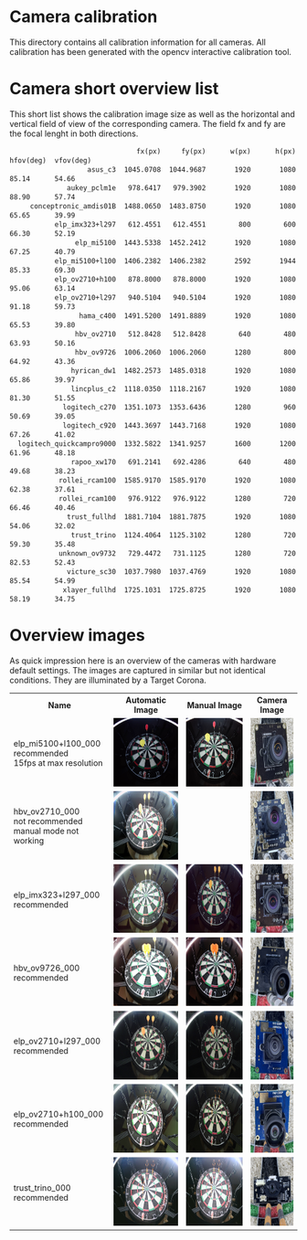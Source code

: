 # Camera calibration

This directory contains all calibration information for all cameras. All calibration has been generated with the opencv interactive calibration tool.

# Camera short overview list

This short list shows the calibration image size as well as the horizontal and vertical field of view of the corresponding camera. The field fx and fy are the focal lenght in both directions. 

                                   fx(px)     fy(px)      w(px)      h(px)  hfov(deg)  vfov(deg)
                       asus_c3  1045.0708  1044.9687       1920       1080      85.14      54.66 
                  aukey_pclm1e   978.6417   979.3902       1920       1080      88.90      57.74 
         conceptronic_amdis01B  1488.0650  1483.8750       1920       1080      65.65      39.99 
               elp_imx323+l297   612.4551   612.4551        800        600      66.30      52.19 
                    elp_mi5100  1443.5338  1452.2412       1920       1080      67.25      40.79 
               elp_mi5100+l100  1406.2382  1406.2382       2592       1944      85.33      69.30 
               elp_ov2710+h100   878.8000   878.8000       1920       1080      95.06      63.14 
               elp_ov2710+l297   940.5104   940.5104       1920       1080      91.18      59.73 
                     hama_c400  1491.5200  1491.8889       1920       1080      65.53      39.80 
                    hbv_ov2710   512.8428   512.8428        640        480      63.93      50.16 
                    hbv_ov9726  1006.2060  1006.2060       1280        800      64.92      43.36 
                   hyrican_dw1  1482.2573  1485.0318       1920       1080      65.86      39.97 
                   lincplus_c2  1118.0350  1118.2167       1920       1080      81.30      51.55 
                 logitech_c270  1351.1073  1353.6436       1280        960      50.69      39.05 
                 logitech_c920  1443.3697  1443.7168       1920       1080      67.26      41.02 
      logitech_quickcampro9000  1332.5822  1341.9257       1600       1200      61.96      48.18 
                   rapoo_xw170   691.2141   692.4286        640        480      49.68      38.23 
                rollei_rcam100  1585.9170  1585.9170       1920       1080      62.38      37.61 
                rollei_rcam100   976.9122   976.9122       1280        720      66.46      40.46 
                  trust_fullhd  1881.7104  1881.7875       1920       1080      54.06      32.02 
                   trust_trino  1124.4064  1125.3102       1280        720      59.30      35.48 
                unknown_ov9732   729.4472   731.1125       1280        720      82.53      52.43 
                  victure_sc30  1037.7980  1037.4769       1920       1080      85.54      54.99 
                 xlayer_fullhd  1725.1031  1725.8725       1920       1080      58.19      34.75 


# Overview images

As quick impression here is an overview of the cameras with hardware default settings. The images are captured in similar but not identical conditions. They are illuminated by a Target Corona.

<table>
  <tr>
    <th>Name</th>
    <th>Automatic Image</th>
    <th>Manual Image</th>
    <th>Camera Image</th>
  </tr>
  <tr>
    <td>elp_mi5100+l100_000<br>recommended<br>15fps at max resolution</td>
    <td><img src="./elp_mi5100+l100_000/auto.jpg" alt="image" width="auto" height="120"></td>
    <td><img src="./elp_mi5100+l100_000/manual.jpg" alt="image" width="auto" height="120"></td>
    <td><img src="./elp_mi5100+l100_000/front.jpg" alt="image" width="auto" height="120"></td>
  </tr>
  <tr>
    <td>hbv_ov2710_000<br>not recommended<br>manual mode not working</td>
    <td><img src="./hbv_ov2710_000/auto.jpg" alt="image" width="auto" height="120"></td>
    <td><!--img src="./hbv_ov2710_000/manual.jpg" alt="image" width="auto" height="120"--></td>
    <td><img src="./hbv_ov2710_000/front.jpg" alt="image" width="auto" height="120"></td>
  </tr>
  <tr>
    <td>elp_imx323+l297_000<br>recommended</td>
    <td><img src="./elp_imx323+l297_000/auto.jpg" alt="image" width="auto" height="120"></td>
    <td><img src="./elp_imx323+l297_000/manual.jpg" alt="image" width="auto" height="120"></td>
    <td><img src="./elp_imx323+l297_000/front.jpg" alt="image" width="auto" height="120"></td>
  </tr>
  <tr>
    <td>hbv_ov9726_000<br>recommended</td>
    <td><img src="./hbv_ov9726_000/auto.jpg" alt="image" width="auto" height="120"></td>
    <td><img src="./hbv_ov9726_000/manual.jpg" alt="image" width="auto" height="120"></td>
    <td><img src="./hbv_ov9726_000/front.jpg" alt="image" width="auto" height="120"></td>
  </tr>
  <tr>
    <td>elp_ov2710+l297_000<br>recommended</td>
    <td><img src="./elp_ov2710+l297_000/auto.jpg" alt="image" width="auto" height="120"></td>
    <td><img src="./elp_ov2710+l297_000/manual.jpg" alt="image" width="auto" height="120"></td>
    <td><img src="./elp_ov2710+l297_000/front.jpg" alt="image" width="auto" height="120"></td>
  </tr>
  <tr>
    <td>elp_ov2710+h100_000<br>recommended</td>
    <td><img src="./elp_ov2710+h100_000/auto.jpg" alt="image" width="auto" height="120"></td>
    <td><img src="./elp_ov2710+h100_000/manual.jpg" alt="image" width="auto" height="120"></td>
    <td><img src="./elp_ov2710+h100_000/front.jpg" alt="image" width="auto" height="120"></td>
  </tr>
  <tr>
    <td>trust_trino_000<br>recommended</td>
    <td><img src="./trust_trino_000/auto.jpg" alt="image" width="auto" height="120"></td>
    <td><img src="./trust_trino_000/manual.jpg" alt="image" width="auto" height="120"></td>
    <td><img src="./trust_trino_000/front.jpg" alt="image" width="auto" height="120"></td>
  </tr>
</table>







